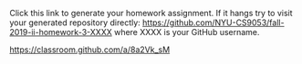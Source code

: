 Click this link to generate your homework assignment.
If it hangs try to visit your generated repository directly: https://github.com/NYU-CS9053/fall-2019-ii-homework-3-XXXX
where XXXX is your GitHub username.

https://classroom.github.com/a/8a2Vk_sM





